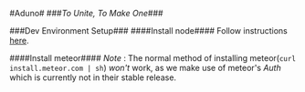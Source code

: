 #Aduno#
###_To Unite, To Make One_###

###Dev Environment Setup###
####Install node####
Follow instructions [here](http://nodejs.org).

####Install meteor####
*Note* : The normal method of installing meteor(`curl install.meteor.com | sh`) *won't* work, as we make use of meteor's *Auth* which is currently not in
their stable release. 